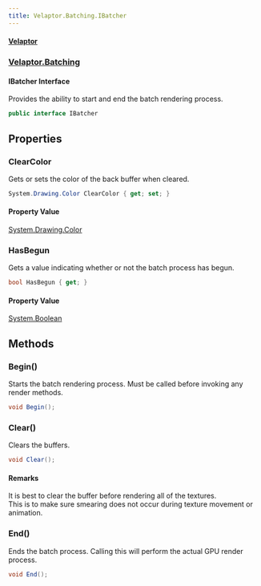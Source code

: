 ```yaml
---
title: Velaptor.Batching.IBatcher
---
```


#### [Velaptor](Namespaces.md 'Velaptor Namespaces')
### [Velaptor.Batching](Velaptor.Batching.md 'Velaptor.Batching')

#### IBatcher Interface

Provides the ability to start and end the batch rendering process.

```csharp
public interface IBatcher
```
## Properties

<a name='Velaptor.Batching.IBatcher.ClearColor'></a>

### ClearColor 

Gets or sets the color of the back buffer when cleared.

```csharp
System.Drawing.Color ClearColor { get; set; }
```

#### Property Value
[System.Drawing.Color](https://docs.microsoft.com/en-us/dotnet/api/System.Drawing.Color 'System.Drawing.Color')

<a name='Velaptor.Batching.IBatcher.HasBegun'></a>

### HasBegun 

Gets a value indicating whether or not the batch process has begun.

```csharp
bool HasBegun { get; }
```

#### Property Value
[System.Boolean](https://docs.microsoft.com/en-us/dotnet/api/System.Boolean 'System.Boolean')
## Methods

<a name='Velaptor.Batching.IBatcher.Begin()'></a>

### Begin() 

Starts the batch rendering process.  Must be called before invoking any render methods.

```csharp
void Begin();
```

<a name='Velaptor.Batching.IBatcher.Clear()'></a>

### Clear() 

Clears the buffers.

```csharp
void Clear();
```

#### Remarks
It is best to clear the buffer before rendering all of the textures.  
This is to make sure smearing does not occur during texture movement or animation.

<a name='Velaptor.Batching.IBatcher.End()'></a>

### End() 

Ends the batch process.  Calling this will perform the actual GPU render process.

```csharp
void End();
```